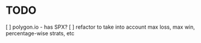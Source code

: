 # TODO

[ ] polygon.io - has SPX?
[ ] refactor to take into account max loss, max win, percentage-wise strats, etc
